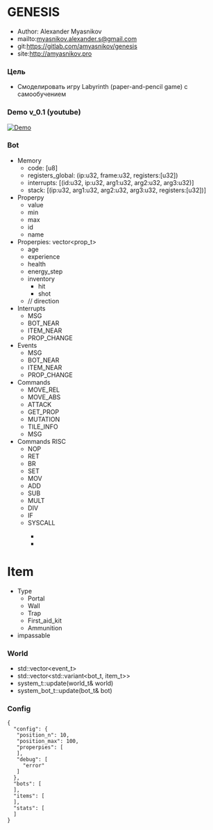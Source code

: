 # GENESIS

* Author: Alexander Myasnikov
* mailto:myasnikov.alexander.s@gmail.com
* git:https://gitlab.com/amyasnikov/genesis
* site:http://amyasnikov.pro



### Цель

* Смоделировать игру Labyrinth (paper-and-pencil game) с самообучением



### Demo v_0.1 (youtube)

[![Demo](http://img.youtube.com/vi/umJeFR3tPzM/0.jpg)](http://www.youtube.com/watch?v=umJeFR3tPzM "Demo")



### Bot

* Memory
  * code: [u8]
  * registers_global: (ip:u32, frame:u32, registers:[u32])
  * interrupts: [(id:u32, ip:u32, arg1:u32, arg2:u32, arg3:u32)]
  * stack: [(ip:u32, arg1:u32, arg2:u32, arg3:u32, registers:[u32])]
* Properpy
  * value
  * min
  * max
  * id
  * name
* Properpies: vector<prop_t>
  * age
  * experience
  * health
  * energy_step
  * inventory
    * hit
    * shot
  * // direction
* Interrupts
  * MSG
  * BOT_NEAR
  * ITEM_NEAR
  * PROP_CHANGE <id> <min> <max>
* Events
  * MSG <id> <arg1> <arg2> <arg3>
  * BOT_NEAR <direction> <distance>
  * ITEM_NEAR <direction> <distance>
  * PROP_CHANGE <id>
* Commands
  * MOVE_REL <direction>
  * MOVE_ABS <direction>
  * ATTACK <type> <direction>
  * GET_PROP <id> <res>
  * MUTATION
  * TILE_INFO <direction> <res>
  * MSG <id> <arg1> <arg2> <arg3>
* Commands RISC
  * NOP
  * RET
  * BR   <offset>
  * SET  <dst> <value>
  * MOV  <dst> <src>
  * ADD  <dst> <src1> <src2>
  * SUB  <dst> <src1> <src2>
  * MULT <dst> <src1> <src2>
  * DIV  <dst> <src1> <src2>
  * IF   <op>  <src1> <src2> <offset>
  * SYSCALL <id> <arg1> <arg2> <arg3>
    * <rand> <dst>
    * <time> <dst>



# Item

* Type
  * Portal
  * Wall
  * Trap
  * First_aid_kit
  * Ammunition
* impassable



### World

* std::vector<event_t>
* std::vector<std::variant<bot_t, item_t>>
* system_t::update(world_t& world)
* system_bot_t::update(bot_t& bot)



### Config

```
{
  "config": {
   "position_n": 10,
   "position_max": 100,
   "properpies": [
   ],
   "debug": [
     "error"
   ]
  },
  "bots": [
  ],
  "items": [
  ],
  "stats": [
  ]
}
```


